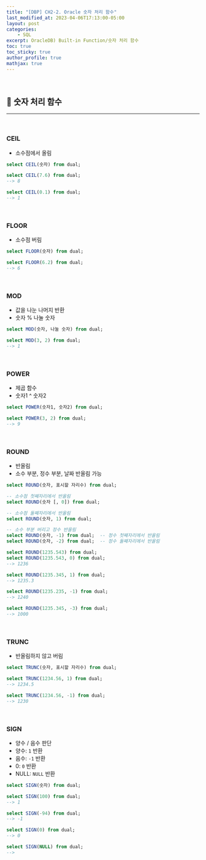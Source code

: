 ```yaml
---
title: "[DBP] CH2-2. Oracle 숫자 처리 함수"
last_modified_at: 2023-04-06T17:13:00-05:00
layout: post
categories:
    - SQL
excerpt: OracleDB) Built-in Function/숫자 처리 함수
toc: true
toc_sticky: true
author_profile: true
mathjax: true
---
```


<br>

## 🍈 숫자 처리 함수
---

<br>

### CEIL
- 소수점에서 올림

```sql
select CEIL(숫자) from dual;
```

```sql
select CEIL(7.6) from dual;
--> 8

select CEIL(0.1) from dual;
--> 1
```

<br>

### FLOOR
- 소수점 버림

```sql
select FLOOR(숫자) from dual;
```

```sql
select FLOOR(6.2) from dual;
--> 6
```

<br>

### MOD
- 값을 나눈 나머지 반환
- 숫자 % 나눌 숫자

```sql
select MOD(숫자, 나눌 숫자) from dual;
```

```sql
select MOD(3, 2) from dual;
--> 1
```

<br>

### POWER
- 제곱 함수
- 숫자1 ^ 숫자2

```sql
select POWER(숫자1, 숫자2) from dual;
```

```sql
select POWER(3, 2) from dual;
--> 9
```

<br>

### ROUND
- 반올림
- 소수 부분, 정수 부분, 날짜 반올림 가능

```sql
select ROUND(숫자, 표시할 자리수) from dual;

-- 소수점 첫째자리에서 반올림
select ROUND(숫자 [, 0]) from dual;

-- 소수점 둘째자리에서 반올림 
select ROUND(숫자, 1) from dual;

-- 소수 부분 버리고 정수 반올림
select ROUND(숫자, -1) from dual;  -- 정수 첫째자리에서 반올림
select ROUND(숫자, -2) from dual;  -- 정수 둘째자리에서 반올림
```

```sql
select ROUND(1235.543) from dual; 
select ROUND(1235.543, 0) from dual;
--> 1236

select ROUND(1235.345, 1) from dual;
--> 1235.3

select ROUND(1235.235, -1) from dual;
--> 1240

select ROUND(1235.345, -3) from dual;
--> 1000
```

<br>

### TRUNC
- 반올림하지 않고 버림

```sql
select TRUNC(숫자, 표시할 자리수) from dual;
```

```sql
select TRUNC(1234.56, 1) from dual;
--> 1234.5

select TRUNC(1234.56, -1) from dual;
--> 1230
```

<br>

### SIGN
- 양수 / 음수 판단
- 양수: `1` 반환
- 음수: `-1` 반환
- 0: `0` 반환
- NULL: `NULL` 반환

```sql
select SIGN(숫자) from dual;
```

```sql
select SIGN(100) from dual;
--> 1

select SIGN(-94) from dual;
--> -1

select SIGN(0) from dual;
--> 0

select SIGN(NULL) from dual;
-->

```